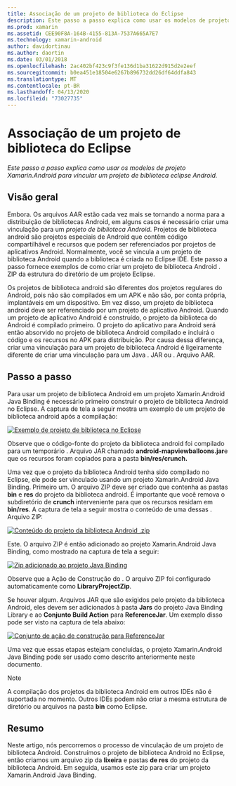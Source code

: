 ```yaml
---
title: Associação de um projeto de biblioteca do Eclipse
description: Este passo a passo explica como usar os modelos de projeto Xamarin.Android para vincular um projeto de biblioteca eclipse Android.
ms.prod: xamarin
ms.assetid: CEE90F8A-164B-4155-813A-7537A665A7E7
ms.technology: xamarin-android
author: davidortinau
ms.author: daortin
ms.date: 03/01/2018
ms.openlocfilehash: 2ac402bf423c9f3fe136d1ba31622d915d2e2eef
ms.sourcegitcommit: b0ea451e18504e6267b896732dd26df64ddfa843
ms.translationtype: MT
ms.contentlocale: pt-BR
ms.lasthandoff: 04/13/2020
ms.locfileid: "73027735"
---
```

# <a name="binding-an-eclipse-library-project"></a>Associação de um projeto de biblioteca do Eclipse

_Este passo a passo explica como usar os modelos de projeto Xamarin.Android para vincular um projeto de biblioteca eclipse Android._

## <a name="overview"></a>Visão geral

Embora. Os arquivos AAR estão cada vez mais se tornando a norma para a distribuição de bibliotecas Android, em alguns casos é necessário criar uma vinculação para um *projeto de biblioteca Android*. Projetos de biblioteca android são projetos especiais de Android que contêm código compartilhável e recursos que podem ser referenciados por projetos de aplicativos Android. Normalmente, você se vincula a um projeto de biblioteca Android quando a biblioteca é criada no Eclipse IDE.
Este passo a passo fornece exemplos de como criar um projeto de biblioteca Android . ZIP da estrutura do diretório de um projeto Eclipse.

Os projetos de biblioteca android são diferentes dos projetos regulares do Android, pois não são compilados em um APK e não são, por conta própria, implantáveis em um dispositivo. Em vez disso, um projeto de biblioteca android deve ser referenciado por um projeto de aplicativo Android. Quando um projeto de aplicativo Android é construído, o projeto da biblioteca do Android é compilado primeiro. O projeto do aplicativo para Android será então absorvido no projeto de biblioteca Android compilado e incluirá o código e os recursos no APK para distribuição. Por causa dessa diferença, criar uma vinculação para um projeto de biblioteca Android é ligeiramente diferente de criar uma vinculação para um Java . JAR ou . Arquivo AAR.

## <a name="walkthrough"></a>Passo a passo

Para usar um projeto de biblioteca Android em um projeto Xamarin.Android Java Binding é necessário primeiro construir o projeto de biblioteca Android no Eclipse. A captura de tela a seguir mostra um exemplo de um projeto de biblioteca android após a compilação: 

[![Exemplo de projeto de biblioteca no Eclipse](binding-a-library-project-images/build-lib-in-eclipse.png)](binding-a-library-project-images/build-lib-in-eclipse.png#lightbox)

Observe que o código-fonte do projeto da biblioteca android foi compilado para um temporário . Arquivo JAR chamado **android-mapviewballoons.jar**e que os recursos foram copiados para a pasta **bin/res/crunch.** 

Uma vez que o projeto da biblioteca Android tenha sido compilado no Eclipse, ele pode ser vinculado usando um projeto Xamarin.Android Java Binding. Primeiro um. O arquivo ZIP deve ser criado que contenha as pastas **bin** e **res** do projeto da biblioteca android. É importante que você remova o subdiretório de **crunch** interveniente para que os recursos residam em **bin/res**. A captura de tela a seguir mostra o conteúdo de uma dessas . Arquivo ZIP: 

[![Conteúdo do projeto da biblioteca Android .zip](binding-a-library-project-images/contents-of-zip-file.png)](binding-a-library-project-images/contents-of-zip-file.png#lightbox)

Este. O arquivo ZIP é então adicionado ao projeto Xamarin.Android Java Binding, como mostrado na captura de tela a seguir:

[![Zip adicionado ao projeto Java Binding](binding-a-library-project-images/zip-in-binding-project.png)](binding-a-library-project-images/zip-in-binding-project.png#lightbox)

Observe que a Ação de Construção do . O arquivo ZIP foi configurado automaticamente como **LibraryProjectZip**.

Se houver algum. Arquivos JAR que são exigidos pelo projeto da biblioteca Android, eles devem ser adicionados à pasta **Jars** do projeto Java Binding Library e ao **Conjunto Build Action** para **ReferenceJar**. Um exemplo disso pode ser visto na captura de tela abaixo: 

[![Conjunto de ação de construção para ReferenceJar](binding-a-library-project-images/set-to-referencejar.png)](binding-a-library-project-images/set-to-referencejar.png#lightbox)

Uma vez que essas etapas estejam concluídas, o projeto Xamarin.Android Java Binding pode ser usado como descrito anteriormente neste documento.

> [!NOTE]
> A compilação dos projetos da biblioteca Android em outros IDEs não é suportada no momento. Outros IDEs podem não criar a mesma estrutura de diretório ou arquivos na pasta **bin** como Eclipse. 

## <a name="summary"></a>Resumo

Neste artigo, nós percorremos o processo de vinculação de um projeto de biblioteca Android. Construímos o projeto de biblioteca Android no Eclipse, então criamos um arquivo zip da **lixeira** e pastas **de res** do projeto da biblioteca Android. Em seguida, usamos este zip para criar um projeto Xamarin.Android Java Binding. 
